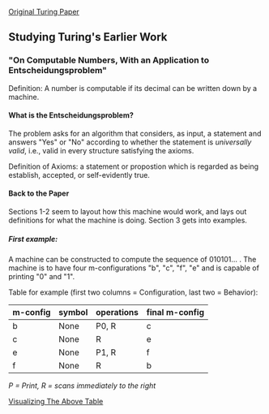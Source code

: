 [Original Turing Paper](https://www.cs.virginia.edu/~robins/Turing_Paper_1936.pdf)

## Studying Turing's Earlier Work 

### "On Computable Numbers, With an Application to Entscheidungsproblem"

Definition: A number is computable if its decimal can be written down by a machine. 

#### What is the Entscheidungsproblem?
The problem asks for an algorithm that considers, as input, a statement and answers "Yes" or "No" according to whether the statement is *universally valid*, i.e., valid in every structure satisfying the axioms. 

Definition of Axioms: a statement or propostion which is regarded as being establish, accepted, or self-evidently true. 

#### Back to the Paper 

Sections 1-2 seem to layout how this machine would work, and lays out definitions for what the machine is doing. Section 3 gets into examples. 

##### First example: 
A machine can be constructed to compute the sequence of 010101... . The machine is to have four m-configurations "b", "c", "f", "e" and is capable of printing "0" and "1". 

Table for example (first two columns = Configuration, last two = Behavior): 

| m-config | symbol | operations | final m-config |
| --- | --- | --- | --- |
| b | None | P0, R | c |
| c | None | R | e |
| e | None | P1, R | f |
| f | None | R | b |

*P = Print, R = scans immediately to the right*

[Visualizing The Above Table](https://www.youtube.com/watch?v=dNRDvLACg5Q)





